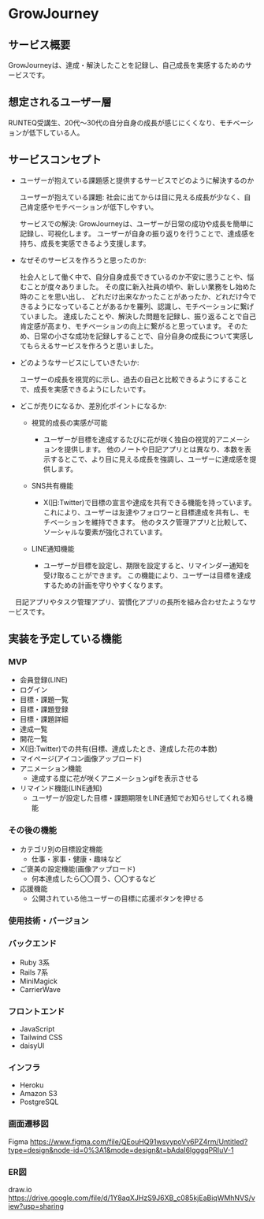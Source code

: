 # GrowJourney

## サービス概要
GrowJourneyは、達成・解決したことを記録し、自己成長を実感するためのサービスです。

## 想定されるユーザー層
RUNTEQ受講生、20代〜30代の自分自身の成長が感じにくくなり、モチベーションが低下している人。

## サービスコンセプト
* ユーザーが抱えている課題感と提供するサービスでどのように解決するのか

  ユーザーが抱えている課題: 社会に出てからは目に見える成長が少なく、自己肯定感やモチベーションが低下しやすい。

  サービスでの解決: GrowJourneyは、ユーザーが日常の成功や成長を簡単に記録し、可視化します。
  ユーザーが自身の振り返りを行うことで、達成感を持ち、成長を実感できるよう支援します。

* なぜそのサービスを作ろうと思ったのか:

  社会人として働く中で、自分自身成長できているのか不安に思うことや、悩むことが度々ありました。
  その度に新入社員の頃や、新しい業務をし始めた時のことを思い出し、
  どれだけ出来なかったことがあったか、どれだけ今できるようになっていることがあるかを羅列、認識し、モチベーションに繋げていました。
  達成したことや、解決した問題を記録し、振り返ることで自己肯定感が高まり、モチベーションの向上に繋がると思っています。
  そのため、日常の小さな成功を記録しすることで、自分自身の成長について実感してもらえるサービスを作ろうと思いました。

* どのようなサービスにしていきたいか:

  ユーザーの成長を視覚的に示し、過去の自己と比較できるようにすることで、成長を実感できるようにしたいです。

* どこが売りになるか、差別化ポイントになるか:

  * 視覚的成長の実感が可能
    * ユーザーが目標を達成するたびに花が咲く独自の視覚的アニメーションを提供します。
      他のノートや日記アプリとは異なり、本数を表示するとこで、より目に見える成長を強調し、ユーザーに達成感を提供します。

  * SNS共有機能
    * X(旧:Twitter)で目標の宣言や達成を共有できる機能を持っています。
      これにより、ユーザーは友達やフォロワーと目標達成を共有し、モチベーションを維持できます。
      他のタスク管理アプリと比較して、ソーシャルな要素が強化されています。　

  * LINE通知機能
    * ユーザーが目標を設定し、期限を設定すると、リマインダー通知を受け取ることができます。
      この機能により、ユーザーは目標を達成するための計画を守りやすくなります。

　日記アプリやタスク管理アプリ、習慣化アプリの長所を組み合わせたようなサービスです。


## 実装を予定している機能
### MVP
* 会員登録(LINE)
* ログイン
* 目標・課題一覧
* 目標・課題登録
* 目標・課題詳細
* 達成一覧
* 開花一覧
* X(旧:Twitter)での共有(目標、達成したとき、達成した花の本数)
* マイページ(アイコン画像アップロード)
* アニメーション機能
  * 達成する度に花が咲くアニメーションgifを表示させる
* リマインド機能(LINE通知)
  * ユーザーが設定した目標・課題期限をLINE通知でお知らせしてくれる機能

### その後の機能
* カテゴリ別の目標設定機能
  * 仕事・家事・健康・趣味など
* ご褒美の設定機能(画像アップロード)
  * 何本達成したら〇〇買う、〇〇するなど
* 応援機能
  * 公開されている他ユーザーの目標に応援ボタンを押せる

### 使用技術・バージョン
### バックエンド
- Ruby 3系
- Rails 7系
- MiniMagick
- CarrierWave
### フロントエンド
- JavaScript
- Tailwind CSS
- daisyUI
### インフラ
- Heroku
- Amazon S3
- PostgreSQL

### 画面遷移図
Figma
https://www.figma.com/file/QEouHQ91wsvypoVv6PZ4rm/Untitled?type=design&node-id=0%3A1&mode=design&t=bAdaI6lgggqPRIuV-1

### ER図
draw.io
https://drive.google.com/file/d/1Y8aqXJHzS9J6XB_c085kjEaBiqWMhNVS/view?usp=sharing

